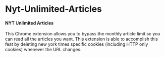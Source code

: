 Nyt-Unlimited-Articles
==================

#### NYT Unlimited Articles

This Chrome extension allows you to bypass the monthly article limit so you can read all the articles you want. This extension is able to accomplish this feat by deleting new york times specific cookies (including HTTP only cookies) whenever the URL changes.
